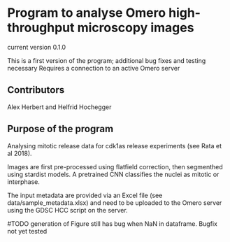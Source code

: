 # Program to analyse Omero high-throughput microscopy images

current version 0.1.0

This is a first version of the program; additional bug fixes and testing necessary
Requires a connection to an active Omero server



## Contributors
Alex Herbert and Helfrid Hochegger

## Purpose of the program

Analysing mitotic release data for cdk1as release experiments (see Rata et al 2018).

Images are first pre-processed using flatfield correction, then segmenthed using stardist models.
A pretrained CNN classifies the nuclei as mitotic or interphase.

The input metadata are provided via an Excel file (see data/sample_metadata.xlsx) and need to be uploaded 
to the Omero server using the GDSC HCC script on the server.

#TODO generation of Figure still has bug when NaN in dataframe. Bugfix not yet tested




